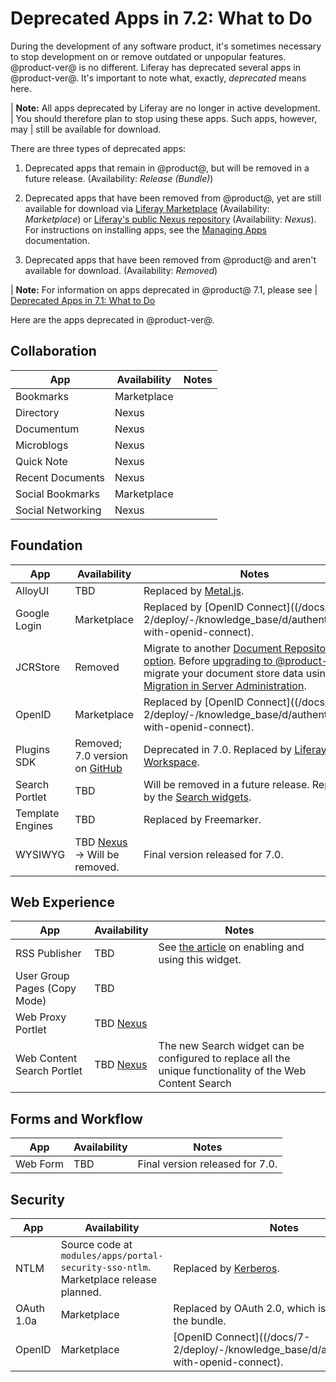 # Deprecated Apps in 7.2: What to Do 

During the development of any software product, it's sometimes necessary to stop
development on or remove outdated or unpopular features. @product-ver@ is no
different. Liferay has deprecated several apps in @product-ver@. It's important
to note what, exactly, *deprecated* means here. 

| **Note:** All apps deprecated by Liferay are no longer in active development.
| You should therefore plan to stop using these apps. Such apps, however, may
| still be available for download.

There are three types of deprecated apps: 

1.  Deprecated apps that remain in @product@, but will be removed in a future
    release. (Availability: *Release \(Bundle\)*)

2.  Deprecated apps that have been removed from @product@, yet are still 
    available for download via [Liferay
    Marketplace](https://web.liferay.com/marketplace) (Availability:
    *Marketplace*) or [Liferay's public Nexus
    repository](https://repository.liferay.com/nexus/index.html#view-repositories)
    (Availability: *Nexus*). For instructions on installing apps, see the
    [Managing Apps](/docs/7-2/user/-/knowledge_base/u/managing-apps)
    documentation. 

3.  Deprecated apps that have been removed from @product@ and aren't available 
    for download. (Availability: *Removed*) 

| **Note:** For information on apps deprecated in @product@ 7.1, please see 
| [Deprecated Apps in 7.1: What to Do](/docs/7-1/deploy/-/knowledge_base/d/deprecated-apps-in-7-1-what-to-do)

Here are the apps deprecated in @product-ver@. 

## Collaboration

| App |  Availability |  Notes |
| --- | ------------- | ------ |
| Bookmarks | Marketplace |  |
| Directory | Nexus |  |
| Documentum | Nexus |  |
| Microblogs | Nexus |  |
| Quick Note | Nexus |  |
| Recent Documents | Nexus |  |
| Social Bookmarks | Marketplace | |
| Social Networking | Nexus | |

## Foundation

| App |  Availability |  Notes |
| --- | ------------- | ------ |
| AlloyUI | TBD | Replaced by [Metal.js](https://metaljs.com/). | 
| Google Login | Marketplace | Replaced by [OpenID Connect]((/docs/7-2/deploy/-/knowledge_base/d/authenticating-with-openid-connect). |
| JCRStore | Removed | Migrate to another [Document Repository Store option](/docs/7-2/deploy/-/knowledge_base/d/document-repository-configuration). Before [upgrading to @product-ver@](/docs/7-2/deploy/-/knowledge_base/d/upgrading-to-product-ver), migrate your document store data using [Data Migration in Server Administration](/docs/7-2/user/-/knowledge_base/u/server-administration). |
| OpenID | Marketplace | Replaced by [OpenID Connect]((/docs/7-2/deploy/-/knowledge_base/d/authenticating-with-openid-connect). |
| Plugins SDK | Removed; 7.0 version on [GitHub](https://github.com/liferay/liferay-plugins) | Deprecated in 7.0. Replaced by [Liferay Workspace](/docs/7-2/reference/-/knowledge_base/r/liferay-workspace).  |
| Search Portlet | TBD | Will be removed in a future release. Replaced by the [Search widgets](/docs/7-1/user/-/knowledge_base/u/whats-new-with-search). |
| Template Engines | TBD | Replaced by Freemarker. |
| WYSIWYG | TBD [Nexus](https://repository.liferay.com/nexus/content/repositories/liferay-public-releases/com/liferay/com.liferay.wysiwyg.web/) &rarr; Will be removed. |  Final version released for 7.0. |

## Web Experience

| App |  Availability |  Notes |
| --- | ------------- | ------ |
| RSS Publisher | TBD | See [the article](/docs/7-1/user/-/knowledge_base/u/the-rss-publisher-widget) on enabling and using this widget. |
| User Group Pages (Copy Mode) | TBD |  |
| Web Proxy Portlet | TBD [Nexus](https://repository.liferay.com/nexus/service/local/repositories/liferay-public-releases/content/com/liferay/com.liferay.web.proxy.web/2.0.0/com.liferay.web.proxy.web-2.0.0.jar) |  |
| Web Content Search Portlet | TBD [Nexus](https://repository.liferay.com/nexus/service/local/repositories/liferay-public-releases/content/com/liferay/com.liferay.journal.content.search.web/2.0.0/com.liferay.journal.content.search.web-2.0.0.jar) | The new Search widget can be configured to replace all the unique functionality of the Web Content Search |

## Forms and Workflow

| App |  Availability |  Notes |
| --- | ------------- | ------ |
| Web Form | TBD | Final version released for 7.0. |

## Security

| App |  Availability |  Notes |
| --- | ------------------ | ----------- |
| NTLM | Source code at `modules/apps/portal-security-sso-ntlm`. Marketplace release planned. | Replaced by [Kerberos](/docs/7-2/deploy/-/knowledge_base/d/authenticating-with-kerberos). |
| OAuth 1.0a | Marketplace | Replaced by OAuth 2.0, which is included in the bundle. |
| OpenID | Marketplace | [OpenID Connect]((/docs/7-2/deploy/-/knowledge_base/d/authenticating-with-openid-connect). |
